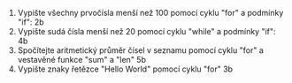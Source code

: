 1) Vypište všechny prvočísla menší než 100 pomocí cyklu "for" a podmínky "if": 2b
2) Vypište sudá čísla menší než 20 pomocí cyklu "while" a podmínky "if": 4b
3) Spočítejte aritmetický průměr čísel v seznamu pomocí cyklu "for" a vestavěné funkce "sum" a "len" 5b
4) Vypište znaky řetězce "Hello World" pomocí cyklu "for" 3b